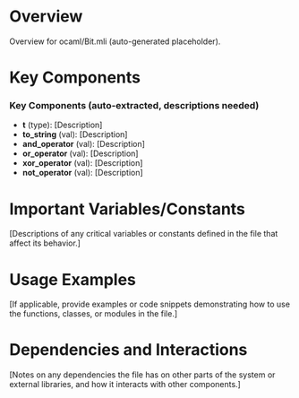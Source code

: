 # Overview

Overview for ocaml/Bit.mli (auto-generated placeholder).

# Key Components

### Key Components (auto-extracted, descriptions needed)
- **t** (type): [Description]
- **to_string** (val): [Description]
- **and_operator** (val): [Description]
- **or_operator** (val): [Description]
- **xor_operator** (val): [Description]
- **not_operator** (val): [Description]

# Important Variables/Constants

[Descriptions of any critical variables or constants defined in the file that affect its behavior.]

# Usage Examples

[If applicable, provide examples or code snippets demonstrating how to use the functions, classes, or modules in the file.]

# Dependencies and Interactions

[Notes on any dependencies the file has on other parts of the system or external libraries, and how it interacts with other components.]
